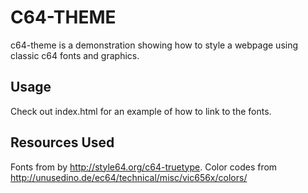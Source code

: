 C64-THEME
=================

c64-theme is a demonstration showing how to style a webpage using classic c64 fonts and graphics.  

Usage
-----

Check out index.html for an example of how to link to the fonts.

Resources Used
--------------

Fonts from by http://style64.org/c64-truetype.
Color codes from http://unusedino.de/ec64/technical/misc/vic656x/colors/
